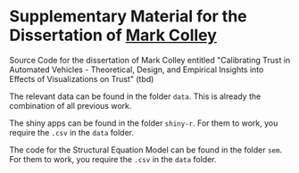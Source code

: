 # Supplementary Material for the Dissertation of [Mark Colley](https://scholar.google.de/citations?user=Kt5I7wYAAAAJ&hl=de&oi=ao)
Source Code for the dissertation of Mark Colley entitled "Calibrating Trust in Automated Vehicles - Theoretical, Design, and Empirical Insights into Effects of Visualizations on Trust" (tbd)

The relevant data can be found in the folder `data`. This is already the combination of all previous work. 

The shiny apps can be found in the folder `shiny-r`. For them to work, you require the `.csv` in the `data` folder.

The code for the Structural Equation Model can be found in the folder `sem`. For them to work, you require the `.csv` in the `data` folder.
